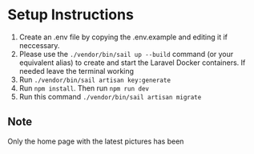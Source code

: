 # Setup Instructions
1. Create an .env file by copying the .env.example and editing it if neccessary.
2. Please use the `./vendor/bin/sail up --build` command (or your equivalent alias) to create and start the Laravel Docker containers. If needed leave the terminal working
3. Run `./vendor/bin/sail artisan key:generate`
4. Run `npm install`. Then run `npm run dev`
5. Run this command `./vendor/bin/sail artisan migrate`
## Note
Only the home page with the latest pictures has been 
